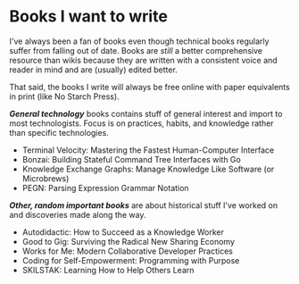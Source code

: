 # Books I want to write

I've always been a fan of books even though technical books regularly suffer from falling out of date. Books are *still*  a better comprehensive resource than wikis because they are written with a consistent voice and reader in mind and are (usually) edited better.

That said, the books I write will always be free online with paper equivalents in print (like No Starch Press).

***General technology*** books contains stuff of general interest and import to most technologists. Focus is on practices, habits, and knowledge rather than specific technologies.

* Terminal Velocity: Mastering the Fastest Human-Computer Interface
* Bonzai: Building Stateful Command Tree Interfaces with Go
* Knowledge Exchange Graphs: Manage Knowledge Like Software (or Microbrews)
* PEGN: Parsing Expression Grammar Notation

***Other, random important books*** are about historical stuff I've worked on and discoveries made along the way.

* Autodidactic: How to Succeed as a Knowledge Worker
* Good to Gig: Surviving the Radical New Sharing Economy
* Works for Me: Modern Collaborative Developer Practices
* Coding for Self-Empowerment: Programming with Purpose
* SKILSTAK: Learning How to Help Others Learn
